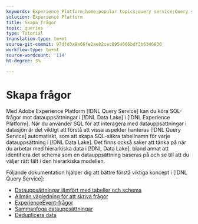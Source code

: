 ```yaml
---
keywords: Experience Platform;home;popular topics;query service;Query service;create queries;
solution: Experience Platform
title: Skapa frågor
topic: queries
type: Tutorial
translation-type: tm+mt
source-git-commit: 97dfd3a9a66fe2ae82cec8954066bdf3b6346830
workflow-type: tm+mt
source-wordcount: '114'
ht-degree: 3%

---
```



# Skapa frågor

Med Adobe Experience Platform [!DNL Query Service] kan du köra SQL-frågor mot datauppsättningar i [!DNL Data Lake] i [!DNL Experience Platform]. När du använder SQL för att interagera med datauppsättningar i datasjön är det viktigt att förstå att vissa aspekter hanteras [!DNL Query Service] automatiskt, som att skapa SQL-säkra tabellnamn för varje datauppsättning i [!DNL Data Lake]. Det finns också saker att tänka på när du arbetar med hierarkiska data i [!DNL Data Lake], bland annat att identifiera det schema som en datauppsättning baseras på och se till att du väljer rätt fält i den hierarkiska modellen.

Följande dokumentation hjälper dig att bättre förstå viktiga koncept i [!DNL Query Service]:

- [Datauppsättningar jämfört med tabeller och schema](./datasets-and-tables.md)
- [Allmän vägledning för att skriva frågor](./writing-queries.md)
- [ExperienceEvent-frågor](./experience-event-queries.md)
- [Sammanfoga datauppsättningar](./joining-datasets.md)
- [Deduplicera data](./deduplication.md)
